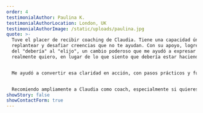 ```yaml
---
order: 4
testimonialAuthor: Paulina K.
testimonialAuthorLocation: London, UK
testimonialAuthorImage: /static/uploads/paulina.jpg
quote: >-
  Tuve el placer de recibir coaching de Claudia. Tiene una capacidad única para
  replantear y desafiar creencias que no te ayudan. Con su apoyo, logré pasar
  del "debería" al "elijo", un cambio poderoso que me ayudó a expresar lo que
  realmente quiero, en lugar de lo que siento que debería estar haciendo.


  Me ayudó a convertir esa claridad en acción, con pasos prácticos y fundamentados que me resultaron manejables y motivadores; nunca abrumadores, siempre alineados con lo que realmente me importa. 


  Recomiendo ampliamente a Claudia como coach, especialmente si quieres trabajar con tus creencias limitantes y desaprender comportamientos y hábitos que ya no te sirven.
showStory: false
showContactForm: true
---
```

